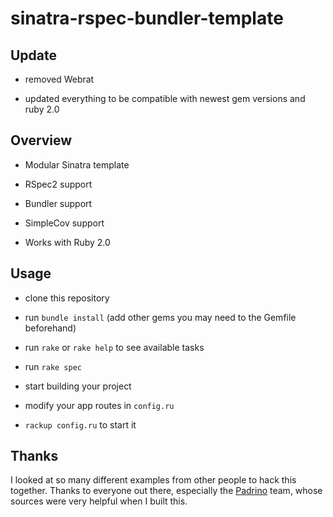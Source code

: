 # sinatra-rspec-bundler-template

## Update

- removed Webrat

- updated everything to be compatible with newest gem versions and ruby 2.0

## Overview

- Modular Sinatra template

- RSpec2 support

- Bundler support

- SimpleCov support

- Works with Ruby 2.0

## Usage

- clone this repository

- run `bundle install` (add other gems you may need to the Gemfile beforehand)

- run `rake` or `rake help` to see available tasks

- run `rake spec`

- start building your project

- modify your app routes in `config.ru`

- `rackup config.ru` to start it

## Thanks

I looked at so many different examples from other people to hack this together.
Thanks to everyone out there, especially the [Padrino](http://www.padrinorb.com) team, whose sources were very helpful when I built this.
